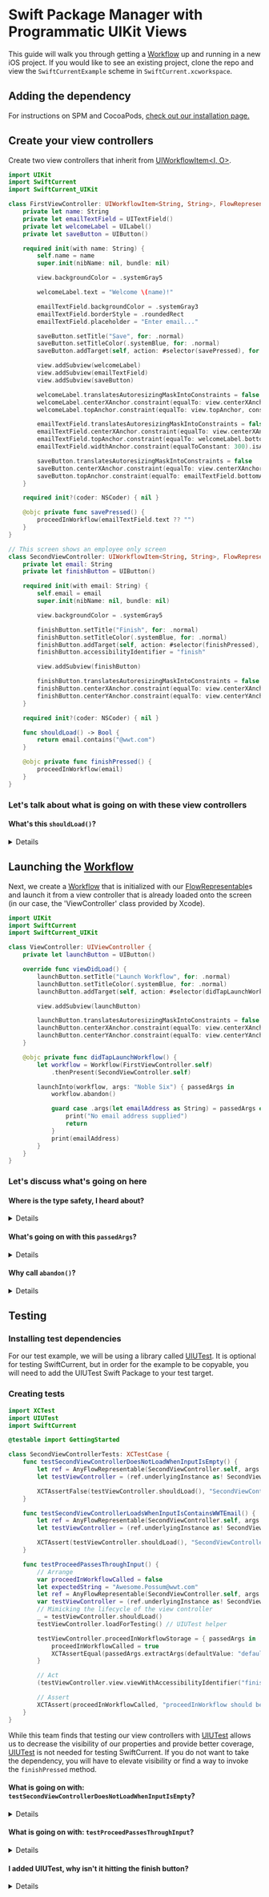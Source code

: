 # Swift Package Manager with Programmatic UIKit Views

This guide will walk you through getting a [Workflow](https://wwt.github.io/SwiftCurrent/Classes/Workflow.html) up and running in a new iOS project.  If you would like to see an existing project, clone the repo and view the `SwiftCurrentExample` scheme in `SwiftCurrent.xcworkspace`.

## Adding the dependency

For instructions on SPM and CocoaPods, [check out our installation page.](https://github.com/wwt/SwiftCurrent/wiki/Installation#swift-package-manager)

## Create your view controllers

Create two view controllers that inherit from [UIWorkflowItem<I, O>](https://wwt.github.io/SwiftCurrent/Classes/UIWorkflowItem.html).

```swift
import UIKit
import SwiftCurrent
import SwiftCurrent_UIKit

class FirstViewController: UIWorkflowItem<String, String>, FlowRepresentable {
    private let name: String
    private let emailTextField = UITextField()
    private let welcomeLabel = UILabel()
    private let saveButton = UIButton()

    required init(with name: String) {
        self.name = name
        super.init(nibName: nil, bundle: nil)

        view.backgroundColor = .systemGray5

        welcomeLabel.text = "Welcome \(name)!"

        emailTextField.backgroundColor = .systemGray3
        emailTextField.borderStyle = .roundedRect
        emailTextField.placeholder = "Enter email..."

        saveButton.setTitle("Save", for: .normal)
        saveButton.setTitleColor(.systemBlue, for: .normal)
        saveButton.addTarget(self, action: #selector(savePressed), for: .touchUpInside)

        view.addSubview(welcomeLabel)
        view.addSubview(emailTextField)
        view.addSubview(saveButton)

        welcomeLabel.translatesAutoresizingMaskIntoConstraints = false
        welcomeLabel.centerXAnchor.constraint(equalTo: view.centerXAnchor).isActive = true
        welcomeLabel.topAnchor.constraint(equalTo: view.topAnchor, constant: 100).isActive = true

        emailTextField.translatesAutoresizingMaskIntoConstraints = false
        emailTextField.centerXAnchor.constraint(equalTo: view.centerXAnchor).isActive = true
        emailTextField.topAnchor.constraint(equalTo: welcomeLabel.bottomAnchor, constant: 16).isActive = true
        emailTextField.widthAnchor.constraint(equalToConstant: 300).isActive = true

        saveButton.translatesAutoresizingMaskIntoConstraints = false
        saveButton.centerXAnchor.constraint(equalTo: view.centerXAnchor).isActive = true
        saveButton.topAnchor.constraint(equalTo: emailTextField.bottomAnchor, constant: 24).isActive = true
    }

    required init?(coder: NSCoder) { nil }

    @objc private func savePressed() {
        proceedInWorkflow(emailTextField.text ?? "")
    }
}

// This screen shows an employee only screen
class SecondViewController: UIWorkflowItem<String, String>, FlowRepresentable {
    private let email: String
    private let finishButton = UIButton()

    required init(with email: String) {
        self.email = email
        super.init(nibName: nil, bundle: nil)

        view.backgroundColor = .systemGray5

        finishButton.setTitle("Finish", for: .normal)
        finishButton.setTitleColor(.systemBlue, for: .normal)
        finishButton.addTarget(self, action: #selector(finishPressed), for: .touchUpInside)
        finishButton.accessibilityIdentifier = "finish"

        view.addSubview(finishButton)

        finishButton.translatesAutoresizingMaskIntoConstraints = false
        finishButton.centerXAnchor.constraint(equalTo: view.centerXAnchor).isActive = true
        finishButton.centerYAnchor.constraint(equalTo: view.centerYAnchor).isActive = true
    }

    required init?(coder: NSCoder) { nil }

    func shouldLoad() -> Bool {
        return email.contains("@wwt.com")
    }

    @objc private func finishPressed() {
        proceedInWorkflow(email)
    }
}
```

### Let's talk about what is going on with these view controllers

#### **What's this `shouldLoad()`?**

<details>

It is part of the [FlowRepresentable](https://wwt.github.io/SwiftCurrent/Protocols/FlowRepresentable.html) protocol. It has default implementations created for your convenience but is still implementable if you want to control when a [FlowRepresentable](https://wwt.github.io/SwiftCurrent/Protocols/FlowRepresentable.html) should load in the work flow.  It is called after `init` but before `viewDidLoad()`.
</details>

## Launching the [Workflow](https://wwt.github.io/SwiftCurrent/Classes/Workflow.html)

Next, we create a [Workflow](https://wwt.github.io/SwiftCurrent/Classes/Workflow.html) that is initialized with our [FlowRepresentable](https://wwt.github.io/SwiftCurrent/Protocols/FlowRepresentable.html)s and launch it from a view controller that is already loaded onto the screen (in our case, the 'ViewController' class provided by Xcode).

```swift
import UIKit
import SwiftCurrent
import SwiftCurrent_UIKit

class ViewController: UIViewController {
    private let launchButton = UIButton()

    override func viewDidLoad() {
        launchButton.setTitle("Launch Workflow", for: .normal)
        launchButton.setTitleColor(.systemBlue, for: .normal)
        launchButton.addTarget(self, action: #selector(didTapLaunchWorkflow), for: .touchUpInside)

        view.addSubview(launchButton)

        launchButton.translatesAutoresizingMaskIntoConstraints = false
        launchButton.centerXAnchor.constraint(equalTo: view.centerXAnchor).isActive = true
        launchButton.centerYAnchor.constraint(equalTo: view.centerYAnchor).isActive = true
    }

    @objc private func didTapLaunchWorkflow() {
        let workflow = Workflow(FirstViewController.self)
            .thenPresent(SecondViewController.self)

        launchInto(workflow, args: "Noble Six") { passedArgs in
            workflow.abandon()

            guard case .args(let emailAddress as String) = passedArgs else {
                print("No email address supplied")
                return
            }
            print(emailAddress)
        }
    }
}
```

### Let's discuss what's going on here

#### **Where is the type safety, I heard about?**

<details>

The [Workflow](https://wwt.github.io/SwiftCurrent/Classes/Workflow.html) has compile-time type safety on the Input/Output types of the supplied [FlowRepresentable](https://wwt.github.io/SwiftCurrent/Protocols/FlowRepresentable.html)s. This means that you will get a build error if the output of `FirstViewController` does not match the input type of `SecondViewController`.
</details>

#### **What's going on with this `passedArgs`?**

<details>

The `onFinish` closure for `launchInto(_:args:onFinish:)` provides the last passed [AnyWorkflow.PassedArgs](https://wwt.github.io/SwiftCurrent/Classes/AnyWorkflow/PassedArgs.html) in the work flow. For this Workflow, that could be the output of `FirstViewController` or `SecondViewController` depending on the email signature typed in `FirstViewController`. To extract the value, we unwrap the variable within the case of `.args()` as we expect this workflow to return some argument.
</details>

#### **Why call `abandon()`?**

<details>

Calling `abandon()` closes all the views launched as part of the workflow, leaving you back on `ViewController`.
</details>

## Testing

### Installing test dependencies

For our test example, we will be using a library called [UIUTest](https://github.com/nallick/UIUTest). It is optional for testing SwiftCurrent, but in order for the example to be copyable, you will need to add the UIUTest Swift Package
to your test target.

### Creating tests

```swift
import XCTest
import UIUTest
import SwiftCurrent

@testable import GettingStarted

class SecondViewControllerTests: XCTestCase {
    func testSecondViewControllerDoesNotLoadWhenInputIsEmpty() {
        let ref = AnyFlowRepresentable(SecondViewController.self, args: .args(""))
        let testViewController = (ref.underlyingInstance as! SecondViewController)

        XCTAssertFalse(testViewController.shouldLoad(), "SecondViewController should not load")
    }

    func testSecondViewControllerLoadsWhenInputIsContainsWWTEmail() {
        let ref = AnyFlowRepresentable(SecondViewController.self, args: .args("Awesome.Possum@wwt.com"))
        let testViewController = (ref.underlyingInstance as! SecondViewController)

        XCTAssert(testViewController.shouldLoad(), "SecondViewController should load")
    }

    func testProceedPassesThroughInput() {
        // Arrange
        var proceedInWorkflowCalled = false
        let expectedString = "Awesome.Possum@wwt.com"
        let ref = AnyFlowRepresentable(SecondViewController.self, args: .args(expectedString))
        var testViewController = (ref.underlyingInstance as! SecondViewController)
        // Mimicking the lifecycle of the view controller
        _ = testViewController.shouldLoad()
        testViewController.loadForTesting() // UIUTest helper

        testViewController.proceedInWorkflowStorage = { passedArgs in
            proceedInWorkflowCalled = true
            XCTAssertEqual(passedArgs.extractArgs(defaultValue: "defaultValue used") as? String, expectedString)
        }

        // Act
        (testViewController.view.viewWithAccessibilityIdentifier("finish") as? UIButton)?.simulateTouch() // UIUTest helper

        // Assert
        XCTAssert(proceedInWorkflowCalled, "proceedInWorkflow should be called")
    }
}
```

While this team finds that testing our view controllers with [UIUTest](https://github.com/nallick/UIUTest) allows us to decrease the visibility of our properties and provide better coverage, [UIUTest](https://github.com/nallick/UIUTest) is not needed for testing SwiftCurrent. If you do not want to take the dependency, you will have to elevate visibility or find a way to invoke the `finishPressed` method.

#### **What is going on with: `testSecondViewControllerDoesNotLoadWhenInputIsEmpty`?**

<details>
This test is super simple. We create the view controller in a way that will go through the correct init, with expected arguments. Then we call `shouldLoad` to validate if the provided Input gets us the results we want.
</details>

#### **What is going on with: `testProceedPassesThroughInput`?**

<details>
At a high level we are loading the view controller for testing (similar to before but now with an added step of triggering lifecycle events). We update the `proceedInWorkflow` closure so that we can confirm it was called. Finally we invoke the method that will call proceed. The assert is verifying that the Output is the same as the input, as this view controller is passing it through.
</details>

#### **I added UIUTest, why isn't it hitting the finish button?**

<details>
It's easy to forget to set the accessibility identifier on the button, please check that first. Second, if you don't call `loadForTesting()` your view controller doesn't make it to the window and the hit testing of `simulateTouch()` will also fail. Finally, make sure the button is visible and tappable on the simulator you are using.
</details>
